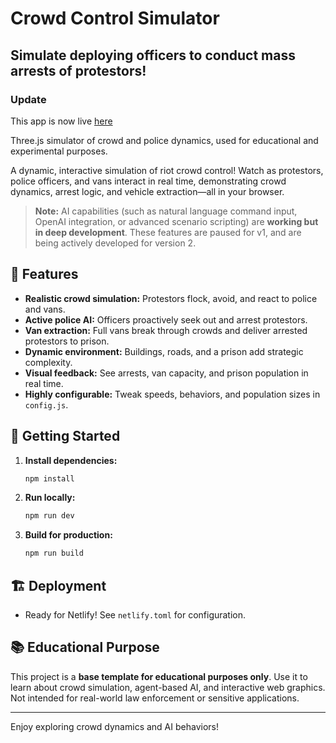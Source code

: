 # Crowd Control Simulator

## Simulate deploying officers to conduct mass arrests of protestors!

### Update  

This app is now live [here](https://crowdcontrolsim.netlify.app/)  

Three.js simulator of crowd and police dynamics, used for educational and experimental purposes. 

A dynamic, interactive simulation of riot crowd control! Watch as protestors, police officers, and vans interact in real time, demonstrating crowd dynamics, arrest logic, and vehicle extraction—all in your browser.

> **Note:** AI capabilities (such as natural language command input, OpenAI integration, or advanced scenario scripting) are **working but in deep development**. These features are paused for v1, and are being actively developed for version 2.

## 🚨 Features
- **Realistic crowd simulation:** Protestors flock, avoid, and react to police and vans.
- **Active police AI:** Officers proactively seek out and arrest protestors.
- **Van extraction:** Full vans break through crowds and deliver arrested protestors to prison.
- **Dynamic environment:** Buildings, roads, and a prison add strategic complexity.
- **Visual feedback:** See arrests, van capacity, and prison population in real time.
- **Highly configurable:** Tweak speeds, behaviors, and population sizes in `config.js`.

## 🚀 Getting Started

1. **Install dependencies:**
   ```bash
   npm install
   ```
2. **Run locally:**
   ```bash
   npm run dev
   ```
3. **Build for production:**
   ```bash
   npm run build
   ```

## 🏗️ Deployment
- Ready for Netlify! See `netlify.toml` for configuration.

## 📚 Educational Purpose
This project is a **base template for educational purposes only**. Use it to learn about crowd simulation, agent-based AI, and interactive web graphics. Not intended for real-world law enforcement or sensitive applications.

---

Enjoy exploring crowd dynamics and AI behaviors! 
